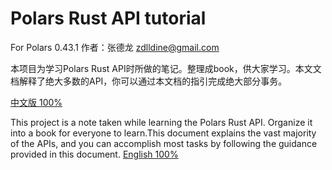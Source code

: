 # Polars Rust API tutorial

For Polars 0.43.1 作者：张德龙 zdlldine@gmail.com

本项目为学习Polars Rust API时所做的笔记。整理成book，供大家学习。本文文档解释了绝大多数的API，你可以通过本文档的指引完成绝大部分事务。

[中文版 100%](https://langdine.github.io/Polars-Rust-API-tutorial/Rust-Polars-API-tutorial/zh_cn/main.html)

This project is a note taken while learning the Polars Rust API. Organize it into a book for everyone to learn.This document explains the vast majority of the APIs, and you can accomplish most tasks by following the guidance provided in this document.
[English 100%](https://langdine.github.io/Polars-Rust-API-tutorial/Rust-Polars-API-tutorial/en/main.html)
